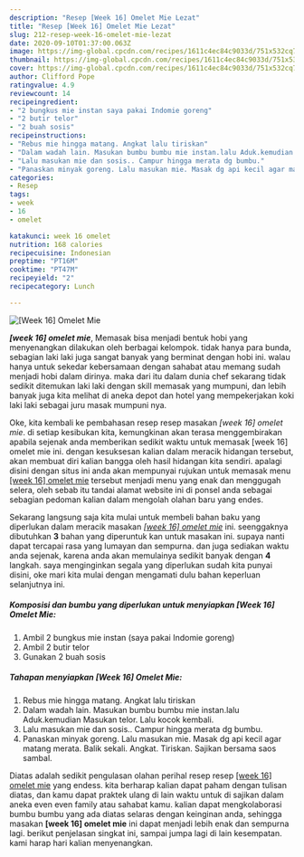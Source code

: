 ```yaml
---
description: "Resep [Week 16] Omelet Mie Lezat"
title: "Resep [Week 16] Omelet Mie Lezat"
slug: 212-resep-week-16-omelet-mie-lezat
date: 2020-09-10T01:37:00.063Z
image: https://img-global.cpcdn.com/recipes/1611c4ec84c9033d/751x532cq70/week-16-omelet-mie-foto-resep-utama.jpg
thumbnail: https://img-global.cpcdn.com/recipes/1611c4ec84c9033d/751x532cq70/week-16-omelet-mie-foto-resep-utama.jpg
cover: https://img-global.cpcdn.com/recipes/1611c4ec84c9033d/751x532cq70/week-16-omelet-mie-foto-resep-utama.jpg
author: Clifford Pope
ratingvalue: 4.9
reviewcount: 14
recipeingredient:
- "2 bungkus mie instan saya pakai Indomie goreng"
- "2 butir telor"
- "2 buah sosis"
recipeinstructions:
- "Rebus mie hingga matang. Angkat lalu tiriskan"
- "Dalam wadah lain. Masukan bumbu bumbu mie instan.lalu Aduk.kemudian Masukan telor. Lalu kocok kembali."
- "Lalu masukan mie dan sosis.. Campur hingga merata dg bumbu."
- "Panaskan minyak goreng. Lalu masukan mie. Masak dg api kecil agar matang merata. Balik sekali. Angkat. Tiriskan. Sajikan bersama saos sambal."
categories:
- Resep
tags:
- week
- 16
- omelet

katakunci: week 16 omelet 
nutrition: 168 calories
recipecuisine: Indonesian
preptime: "PT16M"
cooktime: "PT47M"
recipeyield: "2"
recipecategory: Lunch

---
```



![[Week 16] Omelet Mie](https://img-global.cpcdn.com/recipes/1611c4ec84c9033d/751x532cq70/week-16-omelet-mie-foto-resep-utama.jpg)

<b><i>[week 16] omelet mie</i></b>, Memasak bisa menjadi bentuk hobi yang menyenangkan dilakukan oleh berbagai kelompok. tidak hanya para bunda, sebagian laki laki juga sangat banyak yang berminat dengan hobi ini. walau hanya untuk sekedar kebersamaan dengan sahabat atau memang sudah menjadi hobi dalam dirinya. maka dari itu dalam dunia chef sekarang tidak sedikit ditemukan laki laki dengan skill memasak yang mumpuni, dan lebih banyak juga kita melihat di aneka depot dan hotel yang mempekerjakan koki laki laki sebagai juru masak mumpuni nya.



Oke, kita kembali ke pembahasan resep resep masakan <i>[week 16] omelet mie</i>. di setiap kesibukan kita, kemungkinan akan terasa menggembirakan apabila sejenak anda memberikan sedikit waktu untuk memasak [week 16] omelet mie ini. dengan kesuksesan kalian dalam meracik hidangan tersebut, akan membuat diri kalian bangga oleh hasil hidangan kita sendiri. apalagi disini dengan situs ini anda akan mempunyai rujukan untuk memasak menu <u>[week 16] omelet mie</u> tersebut menjadi menu yang enak dan menggugah selera, oleh sebab itu tandai alamat website ini di ponsel anda sebagai sebagian pedoman kalian dalam mengolah olahan baru yang endes.


Sekarang langsung saja kita mulai untuk membeli bahan baku yang diperlukan dalam meracik masakan <u><i>[week 16] omelet mie</i></u> ini. seenggaknya dibutuhkan <b>3</b> bahan yang diperuntuk kan untuk masakan ini. supaya nanti dapat tercapai rasa yang lumayan dan sempurna. dan juga sediakan waktu anda sejenak, karena anda akan memulainya sedikit banyak dengan <b>4</b> langkah. saya menginginkan segala yang diperlukan sudah kita punyai disini, oke mari kita mulai dengan mengamati dulu bahan keperluan selanjutnya ini.

<!--inarticleads1-->

##### Komposisi dan bumbu yang diperlukan untuk menyiapkan [Week 16] Omelet Mie:

1. Ambil 2 bungkus mie instan (saya pakai Indomie goreng)
1. Ambil 2 butir telor
1. Gunakan 2 buah sosis




<!--inarticleads2-->

##### Tahapan menyiapkan [Week 16] Omelet Mie:

1. Rebus mie hingga matang. Angkat lalu tiriskan
1. Dalam wadah lain. Masukan bumbu bumbu mie instan.lalu Aduk.kemudian Masukan telor. Lalu kocok kembali.
1. Lalu masukan mie dan sosis.. Campur hingga merata dg bumbu.
1. Panaskan minyak goreng. Lalu masukan mie. Masak dg api kecil agar matang merata. Balik sekali. Angkat. Tiriskan. Sajikan bersama saos sambal.




Diatas adalah sedikit pengulasan olahan perihal resep resep <u>[week 16] omelet mie</u> yang endess. kita berharap kalian dapat paham dengan tulisan diatas, dan kamu dapat praktek ulang di lain waktu untuk di sajikan dalam aneka even even family atau sahabat kamu. kalian dapat mengkolaborasi bumbu bumbu yang ada diatas selaras dengan keinginan anda, sehingga masakan <b>[week 16] omelet mie</b> ini dapat menjadi lebih enak dan sempurna lagi. berikut penjelasan singkat ini, sampai jumpa lagi di lain kesempatan. kami harap hari kalian menyenangkan.

